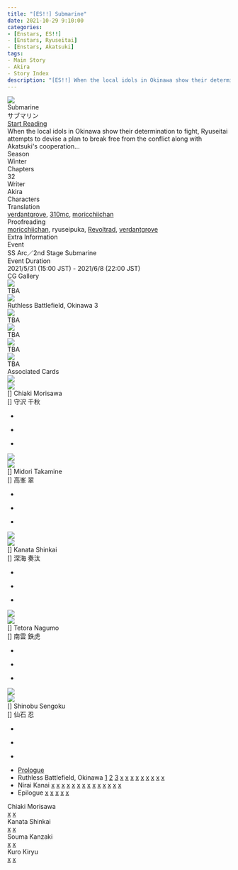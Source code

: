 ```yaml
---
title: "[ES!!] Submarine"
date: 2021-10-29 9:10:00
categories:
- [Enstars, ES!!]
- [Enstars, Ryuseitai]
- [Enstars, Akatsuki]
tags:
- Main Story
- Akira
- Story Index
description: "[ES!!] When the local idols in Okinawa show their determination to fight, Ryuseitai attempts to devise a plan to break free from the conflict along with Akatsuki's cooperation…"
---
```

<div class="preview-wrapper reverse" style="--storyColor:#5ac189;--storyColor-rgb:90,193,137;--storyColor-h:147.4;--storyColor-s:45.4%;--storyColor-l:55.5%;">
    <div class="grid-wrapper">
        <div class="preview-background" style="background-image: url('/img/es/eventstory/submarine/kanatabcgframe.jpg')"></div>
        <div class="preview-box">
            <div class="title-area">
                <div class="title-area__title">Submarine</div>
                <div class="title-area__subtitle">サブマリン</div>
                <div class="title-area__start"><a href="https://verdantgrove.dreamwidth.org/7838.html">Start Reading</a></div>
            </div>
            <div class="info-area">
                <div class="synopsis">
                    When the local idols in Okinawa show their determination to fight, Ryuseitai attempts to devise a plan to break free from the conflict along with Akatsuki's cooperation…
                </div>
                <div class="info">
                    <div class="info-item season">
                        <div class="label">
                            Season
                        </div>
                        <div class="value">
                            Winter
                        </div>
                    </div>
                    <div class="info-item chapters">
                        <div class="label">
                            Chapters
                        </div>
                        <div class="value">
                            32
                        </div>
                    </div>
                    <div class="info-item writer">
                        <div class="label">
                            Writer
                        </div>
                        <div class="value">
                            Akira
                        </div>
                    </div>
                    <div class="info-item characters">
                        <div class="label">
                            Characters
                        </div>
                        <div class="value">
                        <a href="/categories/Enstars/Chiaki" character="Chiaki"></a>
                        <a href="/categories/Enstars/Midori" character="Midori"></a>
                        <a href="/categories/Enstars/Kanata" character="Kanata"></a>
                        <a href="/categories/Enstars/Tetora" character="Tetora"></a>
                        <a href="/categories/Enstars/Shinobu" character="Shinobu"></a>
                        <a href="/categories/Enstars/Kuro" character="Kuro"></a>
                        <a href="/categories/Enstars/Keito" character="Keito"></a>
                        <a href="/categories/Enstars/Souma" character="Souma"></a>
                        <a href="/categories/Enstars/Gatekeeper" character="Gatekeeper"></a>
                        </div>
                    </div>
                    <div class="info-item tl">
                        <div class="label">
                            Translation
                        </div>
                        <div class="value">
                            <a href="https://verdantgrove.dreamwidth.org">verdantgrove</a>, <a href="/about">310mc</a>, <a href="https://moricchiichan.tumblr.com/">moricchiichan</a>
                        </div>
                    </div>
                    <div class="info-item pr">
                        <div class="label">
                            Proofreading
                        </div>
                        <div class="value">
                            <a href="https://moricchiichan.tumblr.com/">moricchiichan</a>, ryuseipuka, <a href="https://ensemble-stars.fandom.com/wiki/User:Revoltrad">Revoltrad</a>, <a href="https://verdantgrove.dreamwidth.org">verdantgrove</a>
                        </div>
                    </div>
                </div>
            </div>
        </div>
    </div>
</div>

<!-- more -->

<style>
    .preview-wrapper {
        display: none;
    }
    @media (max-width: 567px) {
        .post-block {
            padding: 5px 10px 8px !important;
        }
    }
</style>
<div class="story-wrapper" style="--storyColor:#5ac189;--storyColor-rgb:90,193,137;--storyColor-h:147.4;--storyColor-s:45.4%;--storyColor-l:55.5%;">
    <div class="grid-wrapper">
        <div class="story-background" style="background: top/cover url(/img/es/eventstory/submarine/soumaorigcg.jpg)"></div>
        <div class="story-box">
            <div class="story-cover">
                <div><img src="/img/es/eventstory/submarine/kanatabcgframe.jpg"></div>
            </div>
            <div class="title-area">
                <div class="title-area__title">Submarine</div>
                <div class="title-area__subtitle">サブマリン</div>
                <div class="title-area__start">
                    <a href="https://verdantgrove.dreamwidth.org/7838.html">Start Reading</a>
                </div>
            </div>
            <div class="info-area">
                <div class="synopsis">
                    When the local idols in Okinawa show their determination to fight, Ryuseitai attempts to devise a plan to break free from the conflict along with Akatsuki's cooperation…
                </div>
                <div class="info">
                    <div class="info-item season">
                        <div class="label">
                            Season
                        </div>
                        <div class="value">
                            Winter
                        </div>
                    </div>
                    <div class="info-item chapters">
                        <div class="label">
                            Chapters
                        </div>
                        <div class="value">
                            32
                        </div>
                    </div>
                    <div class="info-item writer">
                        <div class="label">
                            Writer
                        </div>
                        <div class="value">
                            Akira
                        </div>
                    </div>
                    <div class="info-item characters">
                        <div class="label">
                            Characters
                        </div>
                        <div class="value">
                        <a href="/categories/Enstars/Chiaki" character="Chiaki"></a>
                        <a href="/categories/Enstars/Midori" character="Midori"></a>
                        <a href="/categories/Enstars/Kanata" character="Kanata"></a>
                        <a href="/categories/Enstars/Tetora" character="Tetora"></a>
                        <a href="/categories/Enstars/Shinobu" character="Shinobu"></a>
                        <a href="/categories/Enstars/Kuro" character="Kuro"></a>
                        <a href="/categories/Enstars/Keito" character="Keito"></a>
                        <a href="/categories/Enstars/Souma" character="Souma"></a>
                        <a href="/categories/Enstars/Gatekeeper" character="Gatekeeper"></a>
                        </div>
                    </div>
                    <div class="info-item tl">
                        <div class="label">
                            Translation
                        </div>
                        <div class="value">
                          <a href="https://verdantgrove.dreamwidth.org">verdantgrove</a>, <a href="/about">310mc</a>, <a href="https://moricchiichan.tumblr.com/">moricchiichan</a>
                        </div>
                    </div>
                    <div class="info-item pr">
                        <div class="label">
                            Proofreading
                        </div>
                        <div class="value">
                            <a href="https://moricchiichan.tumblr.com/">moricchiichan</a>, ryuseipuka, <a href="https://ensemble-stars.fandom.com/wiki/User:Revoltrad">Revoltrad</a>, <a href="https://verdantgrove.dreamwidth.org">verdantgrove</a>
                        </div>
                    </div>
                </div>
                <div class="extra-area">
                    <div class="tab-header">
                        <div class="tab-header__name">Extra Information</div>
                    </div>
                    <div class="tab-content">
                        <div class="tab-item">
                            <div class="label">
                                Event
                            </div>
                            <div class="value">
                                SS Arc／2nd Stage Submarine
                            </div>
                        </div>
                        <div class="tab-item">
                            <div class="label">
                                Event Duration
                            </div>
                            <div class="value">
                                2021/5/31 (15:00 JST) - 2021/6/8 (22:00 JST)
                            </div>
                        </div>
                    </div>
                </div>
                <div class="cg-gallery">
                    <div class="tab-header">
                        <div class="tab-header__name">CG Gallery</div>
                    </div>
                    <div class="tab-content">
                        <div class="gallery">
                            <div class="gallery-item">
                                <div class="image">
                                    <img src="/img/es/eventstory/submarine/kanataorigcg.jpg">
                                </div>
                                <div class="caption">
                                    TBA
                                </div>
                            </div>
                            <div class="gallery-item">
                                <div class="image">
                                    <img src="/img/es/eventstory/submarine/chiakiorigcg.jpg">
                                </div>
                                <div class="caption">
                                    Ruthless Battlefield, Okinawa 3
                                </div>
                            </div>
                            <div class="gallery-item">
                                <div class="image">
                                    <img src="/img/es/eventstory/submarine/midoriorigcg.jpg">
                                </div>
                                <div class="caption">
                                    TBA
                                </div>
                            </div>
                            <div class="gallery-item">
                                <div class="image">
                                    <img src="/img/es/eventstory/submarine/chiakibcg.jpg">
                                </div>
                                <div class="caption">
                                    TBA
                                </div>
                            </div>
                            <div class="gallery-item">
                                <div class="image">
                                    <img src="/img/es/eventstory/submarine/midoribcg.jpg">
                                </div>
                                <div class="caption">
                                    TBA
                                </div>
                            </div>
                            <div class="gallery-item">
                                <div class="image">
                                    <img src="/img/es/eventstory/submarine/kanatabcg.jpg">
                                </div>
                                <div class="caption">
                                    TBA
                                </div>
                            </div>
                        </div>
                    </div>
                </div>
                <div class="story-cards">
                    <div class="tab-header">
                        <div class="tab-header__name">Associated Cards</div>
                    </div>
                    <div class="tab-content">
                        <div class="cards">
                            <div class="cards-item">
                                <div class="image">
                                    <div class="single unbloomed">
                                        <img src="/img/es/eventstory/submarine/chiakicard.jpg">
                                    </div>
                                    <div class="single bloomed">
                                        <img src="/img/es/eventstory/submarine/chiakibcard.jpg">
                                    </div>
                                    <div class="quotes__wrapper">
                                        <div class="quotes">
                                            <div class="unbloomed"><!--俺のパゥアを分けてやろうっ！--></div>
                                            <div class="bloomed"><!--正義の戦士は立ち上がる！--></div>
                                        </div>
                                    </div>
                                </div>
                                <div class="lightbox">
                                    <div class="card__name">[] Chiaki Morisawa</div>
                                    <div class="card__jp">[] 守沢 千秋</div>
                                    <div class="skills">
                                        <ul>
                                            <li id="center">
                                                <div class="name"><!--不器用コメット--></div>
                                                <div class="desc"></div>
                                            </li>
                                            <li id="live">
                                                <div class="name"><!--五人を守るため--></div>
                                                <div class="desc"></div>
                                            </li>
                                            <li id="lesson">
                                                <div class="name"><!--付きあい方--></div>
                                                <div class="desc"></div>
                                            </li>
                                        </ul>
                                    </div>
                                </div>
                            </div>
                            <div class="cards-item">
                                <div class="image">
                                    <div class="single unbloomed">
                                        <img src="/img/es/eventstory/submarine/midoricard.jpg">
                                    </div>
                                    <div class="single bloomed">
                                        <img src="/img/es/eventstory/submarine/midoribcard.jpg">
                                    </div>
                                    <div class="quotes__wrapper">
                                        <div class="quotes">
                                            <div class="unbloomed"><!--俺たちの出番ですよ、先輩--></div>
                                            <div class="bloomed"><!--援護してあげよっか--></div>
                                        </div>
                                    </div>
                                </div>
                                <div class="lightbox">
                                    <div class="card__name">[] Midori Takamine</div>
                                    <div class="card__jp">[] 高峯 翠</div>
                                    <div class="skills">
                                        <ul>
                                            <li id="center">
                                                <div class="name"><!--我が侭コメット--></div>
                                                <div class="desc"></div>
                                            </li>
                                            <li id="live">
                                                <div class="name"><!--五人でやってきたこと--></div>
                                                <div class="desc"></div>
                                            </li>
                                            <li id="lesson">
                                                <div class="name"><!--打ち明け話--></div>
                                                <div class="desc"></div>
                                            </li>
                                        </ul>
                                    </div>
                                </div>
                            </div>
                            <div class="cards-item">
                                <div class="image">
                                    <div class="single unbloomed">
                                        <img src="/img/es/eventstory/submarine/kanatacard.jpg">
                                    </div>
                                    <div class="single bloomed">
                                        <img src="/img/es/eventstory/submarine/kanatabcard.jpg">
                                    </div>
                                    <div class="quotes__wrapper">
                                        <div class="quotes">
                                            <div class="unbloomed"><!--ちゃっぷちゃっぷ♪--></div>
                                            <div class="bloomed"><!--なんだってできるきがします--></div>
                                        </div>
                                    </div>
                                </div>
                                <div class="lightbox">
                                    <div class="card__name">[] Kanata Shinkai</div>
                                    <div class="card__jp">[] 深海 奏汰</div>
                                    <div class="skills">
                                        <ul>
                                            <li id="center">
                                                <div class="name"><!--ゆるいこめっと--></div>
                                                <div class="desc"></div>
                                            </li>
                                            <li id="live">
                                                <div class="name"><!--ごにんのかぞく--></div>
                                                <div class="desc"></div>
                                            </li>
                                            <li id="lesson">
                                                <div class="name"><!--うみべのさんぽ--></div>
                                                <div class="desc"></div>
                                            </li>
                                        </ul>
                                    </div>
                                </div>
                            </div>
                            <div class="cards-item">
                                <div class="image">
                                    <div class="single unbloomed">
                                        <img src="/img/es/eventstory/submarine/tetoracard.jpg">
                                    </div>
                                    <div class="single bloomed">
                                        <img src="/img/es/eventstory/submarine/tetorabcard.jpg">
                                    </div>
                                    <div class="quotes__wrapper">
                                        <div class="quotes">
                                            <div class="unbloomed"><!--怪獣…？海獣ッスか？--></div>
                                            <div class="bloomed"><!--掴み取れるように努力をしてるッス--></div>
                                        </div>
                                    </div>
                                </div>
                                <div class="lightbox">
                                    <div class="card__name">[] Tetora Nagumo</div>
                                    <div class="card__jp">[] 南雲 鉄虎</div>
                                    <div class="skills">
                                        <ul>
                                            <li id="center">
                                                <div class="name"><!--実直コメット--></div>
                                                <div class="desc"></div>
                                            </li>
                                            <li id="live">
                                                <div class="name"><!--五人でいること--></div>
                                                <div class="desc"></div>
                                            </li>
                                            <li id="lesson">
                                                <div class="name"><!--徒手空拳と気持ち--></div>
                                                <div class="desc"></div>
                                            </li>
                                        </ul>
                                    </div>
                                </div>
                            </div>
                            <div class="cards-item">
                                <div class="image">
                                    <div class="single unbloomed">
                                        <img src="/img/es/eventstory/submarine/shinobucard.jpg">
                                    </div>
                                    <div class="single bloomed">
                                        <img src="/img/es/eventstory/submarine/shinobubcard.jpg">
                                    </div>
                                    <div class="quotes__wrapper">
                                        <div class="quotes">
                                            <div class="unbloomed"><!--持ち味や技能を活かすでござるよ--></div>
                                            <div class="bloomed"><!--いつでも仲良しがいいでござる--></div>
                                        </div>
                                    </div>
                                </div>
                                <div class="lightbox">
                                    <div class="card__name">[] Shinobu Sengoku</div>
                                    <div class="card__jp">[] 仙石 忍</div>
                                    <div class="skills">
                                        <ul>
                                            <li id="center">
                                                <div class="name"><!--緩衝コメット--></div>
                                                <div class="desc"></div>
                                            </li>
                                            <li id="live">
                                                <div class="name"><!--五人に望むこと--></div>
                                                <div class="desc"></div>
                                            </li>
                                            <li id="lesson">
                                                <div class="name"><!--ナレーション役--></div>
                                                <div class="desc"></div>
                                            </li>
                                        </ul>
                                    </div>
                                </div>
                            </div>
                        </div>
                    </div>
                </div>
            </div>
            <div class="chapter-area">
                <div class="chapters">
                    <ul>
                        <li>
                            <a href="https://verdantgrove.dreamwidth.org/7838.html" id="none">Prologue</a>
                        </li>
                        <li>
                            <span>Ruthless Battlefield, Okinawa</span>
                            <a href="https://verdantgrove.dreamwidth.org/13777.html" id="none">1</a>
                            <a href="https://verdantgrove.dreamwidth.org/14046.html" id="none">2</a>
                            <a href="https://310mc.github.io/submarine/ruthless_battlefield/#Chapter-3" id="none">3</a>
                            <a href="TBA" id="none">x</a>
                            <a href="TBA" id="none">x</a>
                            <a href="TBA" id="none">x</a>
                            <a href="TBA" id="none">x</a>
                            <a href="TBA" id="none">x</a>
                            <a href="TBA" id="none">x</a>
                            <a href="TBA" id="none">x</a>
                            <a href="TBA" id="none">x</a>
                            <a href="TBA" id="none">x</a>
                        </li>
                        <li>
                            <span>Nirai Kanai</span>
                            <a href="TBA" id="none">x</a>
                            <a href="TBA" id="none">x</a>
                            <a href="TBA" id="none">x</a>
                            <a href="TBA" id="none">x</a>
                            <a href="TBA" id="none">x</a>
                            <a href="TBA" id="none">x</a>
                            <a href="TBA" id="none">x</a>
                            <a href="TBA" id="none">x</a>
                            <a href="TBA" id="none">x</a>
                            <a href="TBA" id="none">x</a>
                            <a href="TBA" id="none">x</a>
                            <a href="TBA" id="none">x</a>
                            <a href="TBA" id="none">x</a>
                            <a href="TBA" id="none">x</a>
                        </li>
                        <li>
                            <span>Epilogue</span>
                            <a href="TBA" id="none">x</a>
                            <a href="TBA" id="none">x</a>
                            <a href="TBA" id="none">x</a>
                            <a href="TBA" id="none">x</a>
                            <a href="TBA" id="none">x</a>
                        </li>
                    </ul>
                </div>
                <div class="mini-talks">
                    <div class="mini-talk">
                        <div class="mt-header">Chiaki Morisawa</div>
                        <div class="mt-content">
                        <div class="item">
                            <a href="minitalk/chiaki_1" id="none">x</a>
                            <a href="minitalk/chiaki_2" id="none">x</a>
                            </div>
                        </div>
                    </div>
                    <div class="mini-talk">
                        <div class="mt-header">Kanata Shinkai</div>
                        <div class="mt-content">
                            <div class="item">
                            <a href="NOTRANSLATION" id="none">x</a>
                            <a href="NOTRANSLATION" id="none">x</a>
                            </div>
                        </div>
                    </div>
                    <div class="mini-talk">
                        <div class="mt-header">Souma Kanzaki</div>
                        <div class="mt-content">
                            <div class="item">
                            <a href="NOTRANSLATION" id="none">x</a>
                            <a href="NOTRANSLATION" id="none">x</a>
                            </div>
                        </div>
                    </div>
                    <div class="mini-talk">
                        <div class="mt-header">Kuro Kiryu</div>
                        <div class="mt-content">
                            <div class="item">
                            <a href="NOTRANSLATION" id="none">x</a>
                            <a href="NOTRANSLATION" id="none">x</a>
                            </div>
                        </div>
                    </div>
                </div>
            </div>
        </div>
    </div>
</div>
